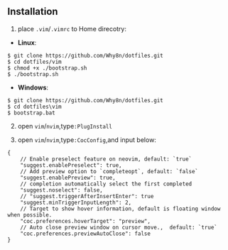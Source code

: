 Installation
------------
1. place `.vim`/`.vimrc` to Home direcotry:

* **Linux**:
```
$ git clone https://github.com/Why8n/dotfiles.git
$ cd dotfiles/vim
$ chmod +x ./bootstrap.sh
$ ./bootstrap.sh
```

* **Windows**:
```
$ git clone https://github.com/Why8n/dotfiles.git
$ cd dotfiles\vim
$ bootstrap.bat
```

2. open `vim`/`nvim`,type`:PlugInstall`

3. open `vim`/`nvim`,type`:CocConfig`,and input below:
```
{
    // Enable preselect feature on neovim, default: `true`
    "suggest.enablePreselect": true,
    // Add preview option to `completeopt`, default: `false`
    "suggest.enablePreview": true,
    // completion automatically select the first completed
    "suggest.noselect": false,
    // "suggest.triggerAfterInsertEnter": true
    "suggest.minTriggerInputLength": 2,
    // Target to show hover information, default is floating window when possible.
    "coc.preferences.hoverTarget": "preview",
    // Auto close preview window on cursor move.,  default: `true`
    "coc.preferences.previewAutoClose": false
}
```
